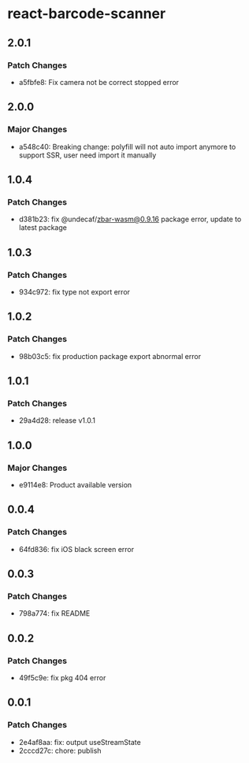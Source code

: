 # react-barcode-scanner

## 2.0.1

### Patch Changes

- a5fbfe8: Fix camera not be correct stopped error

## 2.0.0

### Major Changes

- a548c40: Breaking change: polyfill will not auto import anymore to support SSR, user need import it manually

## 1.0.4

### Patch Changes

- d381b23: fix @undecaf/zbar-wasm@0.9.16 package error, update to latest package

## 1.0.3

### Patch Changes

- 934c972: fix type not export error

## 1.0.2

### Patch Changes

- 98b03c5: fix production package export abnormal error

## 1.0.1

### Patch Changes

- 29a4d28: release v1.0.1

## 1.0.0

### Major Changes

- e9114e8: Product available version

## 0.0.4

### Patch Changes

- 64fd836: fix iOS black screen error

## 0.0.3

### Patch Changes

- 798a774: fix README

## 0.0.2

### Patch Changes

- 49f5c9e: fix pkg 404 error

## 0.0.1

### Patch Changes

- 2e4af8aa: fix: output useStreamState
- 2cccd27c: chore: publish
